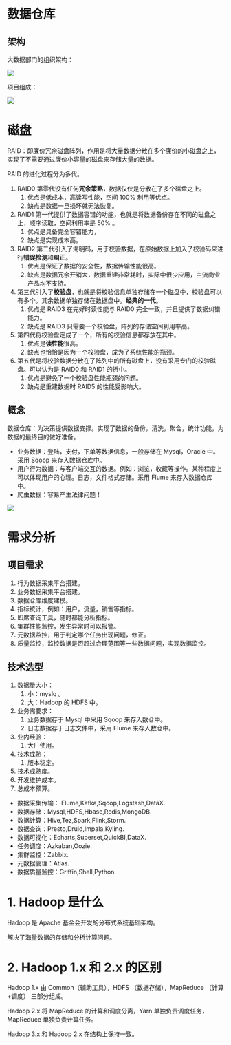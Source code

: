# 数据仓库

## 架构

大数据部门的组织架构：

![](https://gitee.com/weijiew/pic/raw/master/img/20201128232049.png)

项目组成：

![](https://gitee.com/weijiew/pic/raw/master/img/20201128232250.png)


# 磁盘

RAID：即廉价冗余磁盘阵列，作用是将大量数据分散在多个廉价的小磁盘之上，实现了不需要通过廉价小容量的磁盘来存储大量的数据。

RAID 的进化过程分为多代。

1. RAID0 第零代没有任何**冗余策略**，数据仅仅是分散在了多个磁盘之上。
   1. 优点是低成本，高读写性能，空间 100% 利用等优点。
   2. 缺点是数据一旦损坏就无法恢复。
2. RAID1 第一代提供了数据容错的功能，也就是将数据备份存在不同的磁盘之上，顺序读取，空间利用率是 50% 。
   1. 优点是具备完全容错能力，
   2. 缺点是实现成本高。
3. RAID2 第二代引入了海明码，用于校验数据，在原始数据上加入了校验码来进行**错误检测**和**纠正**。
   1. 优点是保证了数据的安全性，数据传输性能很高。
   2. 缺点是数据冗余开销大，数据重建非常耗时，实际中很少应用，主流商业产品均不支持。
4. 第三代引入了**校验盘**，也就是将校验信息单独存储在一个磁盘中，校验盘可以有多个。其余数据单独存储在数据盘中。**经典的一代**。
   1. 优点是 RAID3 在完好时读性能与 RAID0 完全一致，并且提供了数据纠错能力。
   2. 缺点是 RAID3 只需要一个校验盘，阵列的存储空间利用率高。
5. 第四代将校验盘定成了一个，所有的校验信息都存放在其中。
   1. 优点是**读性能**很高。
   2. 缺点也恰恰是因为一个校验盘，成为了系统性能的瓶颈。
6. 第五代是将校验数据分散在了阵列中的所有磁盘上，没有采用专门的校验磁盘。可以认为是 RAID0 和 RAID1 的折中。
   1. 优点是避免了一个校验盘性能瓶颈的问题。
   2. 缺点是重建数据时 RAID5 的性能受影响大。


## 概念

数据仓库：为决策提供数据支撑。实现了数据的备份，清洗，聚合，统计功能，为数据的最终目的做好准备。

* 业务数据：登陆，支付，下单等数据信息，一般存储在 Mysql，Oracle 中。采用 Sqoop 来存入数据仓库中。
* 用户行为数据：与客户端交互的数据。例如：浏览，收藏等操作。某种程度上可以体现用户的心理。日志，文件格式存储。采用 Flume 来存入数据仓库中。
* 爬虫数据：容易产生法律问题！

![](https://gitee.com/weijiew/pic/raw/master/img/20201128233233.png)

# 需求分析

## 项目需求

1. 行为数据采集平台搭建。
2. 业务数据采集平台搭建。
3. 数据仓库维度建模。
4. 指标统计，例如：用户，流量，销售等指标。
5. 即席查询工具，随时都能分析指标。
6. 集群性能监控，发生异常时可以报警。
7. 元数据监控，用于判定哪个任务出现问题，修正。
8. 质量监控，监控数据是否超过合理范围等一些数据问题，实现数据监控。

## 技术选型

1. 数据量大小：
   1. 小：myslq 。
   2. 大：Hadoop 的 HDFS 中。
2. 业务需要求：
   1. 业务数据存于 Mysql 中采用 Sqoop 来存入数仓中。
   2. 日志数据存于日志文件中，采用 Flume 来存入数仓中。
3. 业内经验：
   1. 大厂使用。
4. 技术成熟：
   1. 版本稳定。
5. 技术成熟度。
6. 开发维护成本。
7. 总成本预算。

* 数据采集传输： Flume,Kafka,Sqoop,Logstash,DataX.
* 数据存储：Mysql,HDFS,Hbase,Redis,MongoDB.
* 数据计算：Hive,Tez,Spark,Flink,Storm.
* 数据查询：Presto,Druid,Impala,Kyling.
* 数据可视化：Echarts,Superset,QuickBI,DataX.
* 任务调度：Azkaban,Oozie.
* 集群监控：Zabbix.
* 元数据管理：Atlas.
* 数据质量监控：Griffin,Shell,Python.




# 1. Hadoop 是什么

Hadoop 是 Apache 基金会开发的分布式系统基础架构。

解决了海量数据的存储和分析计算问题。

# 2. Hadoop 1.x 和 2.x 的区别

Hadoop 1.x 由 Common（辅助工具），HDFS （数据存储），MapReduce （计算+调度） 三部分组成。

Hadoop 2.x 将 MapReduce 的计算和调度分离，Yarn 单独负责调度任务，MapReduce 单独负责计算任务。

Hadoop 3.x 和 Hadoop 2.x 在结构上保持一致。

